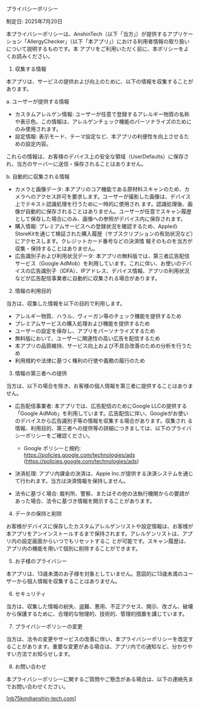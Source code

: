   プライバシーポリシー

  制定日: 2025年7月20日


  本プライバシーポリシーは、AnshinTech（以下「当方」）が提供するアプリケーション「AllergyChecker」（以下「本アプリ」）における利用者情報の取り扱いについて説明するものです。本
  アプリをご利用いただく前に、本ポリシーをよくお読みください。


  1. 収集する情報

  本アプリは、サービスの提供および向上のために、以下の情報を収集することがあります。


  a. ユーザーが提供する情報
   * カスタムアレルゲン情報: ユーザーが任意で登録するアレルギー物質の名称や表示色。この情報は、アレルゲンチェック機能のパーソナライズのためにのみ使用されます。
   * 設定情報: 表示モード、テーマ設定など、本アプリの利便性を向上させるための設定内容。


  これらの情報は、お客様のデバイス上の安全な領域（UserDefaults）に保存され、当方のサーバーに送信・保存されることはありません。


  b. 自動的に収集される情報
   * カメラと画像データ: 本アプリのコア機能である原材料スキャンのため、カメラへのアクセス許可を要求します。ユーザーが撮影した画像は、デバイス上でテキスト認識処理を行うために一時的に使用され
     ます。認識処理後、画像が自動的に保存されることはありません。ユーザーが任意でスキャン履歴として保存した場合にのみ、画像への参照がデバイス内に保存されます。
   * 購入情報: プレミアムサービスへの登録状況を確認するため、AppleのStoreKitを通じて検証された購入履歴（サブスクリプションの有効状況など）にアクセスします。クレジットカード番号などの決済情
     報そのものを当方が収集・保持することはありません。
   * 広告識別子および利用状況データ: 本アプリの無料版では、第三者広告配信サービス（Google
     AdMob）を利用しています。これに伴い、お使いのデバイスの広告識別子（IDFA）、IPアドレス、デバイス情報、アプリの利用状況などが広告配信事業者に自動的に収集される場合があります。

  2. 情報の利用目的

  当方は、収集した情報を以下の目的で利用します。


   * アレルギー物質、ハラル、ヴィーガン等のチェック機能を提供するため
   * プレミアムサービスの購入処理および機能を提供するため
   * ユーザーの設定を保存し、アプリをパーソナライズするため
   * 無料版において、ユーザーに関連性の高い広告を配信するため
   * 本アプリの品質維持、サービス向上および不具合改善のための分析を行うため
   * 利用規約や法律に基づく権利の行使や義務の履行のため

  3. 情報の第三者への提供

  当方は、以下の場合を除き、お客様の個人情報を第三者に提供することはありません。


   * 広告配信事業者:
      本アプリでは、広告配信のためにGoogle LLCの提供する「Google AdMob」を利用しています。広告配信に伴い、Googleがお使いのデバイスから広告識別子等の情報を収集する場合があります。収集され
  る情報、利用目的、第三者への提供等の詳細につきましては、以下のプライバシーポリシーをご確認ください。
       * Google ポリシーと規約: https://policies.google.com/technologies/ads (https://policies.google.com/technologies/ads)

   * 決済処理:
      アプリ内課金の決済は、Apple Inc.が提供する決済システムを通じて行われます。当方は決済情報を保持しません。


   * 法令に基づく場合:
      裁判所、警察、またはその他の法執行機関からの要請があった場合、法令に基づき情報を開示することがあります。

  4. データの保持と削除


  お客様がデバイスに保存したカスタムアレルゲンリストや設定情報は、お客様が本アプリをアンインストールするまで保持されます。アレルゲンリストは、アプリ内の設定画面からいつでもリセットするこ
  とが可能です。スキャン履歴は、アプリ内の機能を用いて個別に削除することができます。

  5. お子様のプライバシー


  本アプリは、13歳未満のお子様を対象としていません。意図的に13歳未満のユーザーから個人情報を収集することはありません。

  6. セキュリティ

  当方は、収集した情報の紛失、盗難、悪用、不正アクセス、開示、改ざん、破壊から保護するために、合理的な物理的、技術的、管理的措置を講じています。


  7. プライバシーポリシーの変更

  当方は、法令の変更やサービスの改善に伴い、本プライバシーポリシーを改定することがあります。重要な変更がある場合は、アプリ内での通知など、分かりやすい方法でお知らせします。

  8. お問い合わせ


  本プライバシーポリシーに関するご質問やご懸念がある場合は、以下の連絡先までお問い合わせください。

  [nb75km@anshin-tech.com]
